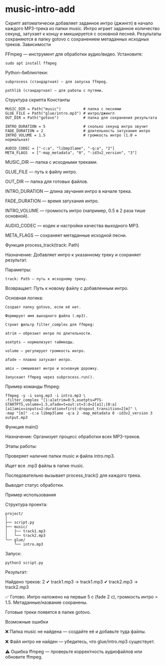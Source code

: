 # music-intro-add
Скрипт автоматически добавляет заданное интро (джингл) в начало каждого MP3-трека из папки music. Интро играет заданное количество секунд, затухает к концу и микшируется с основной песней. Результаты сохраняются в папку gotovo с сохранением метаданных исходных треков.
Зависимости

FFmpeg — инструмент для обработки аудио/видео.
Установите:
```
sudo apt install ffmpeg
```

Python-библиотеки:
```
subprocess (стандартная) — для запуска ffmpeg.

pathlib (стандартная) — для работы с путями.
```
Структура скрипта
Константы
```
MUSIC_DIR = Path("music")          # папка с песнями
GLUE_FILE = Path("glue/intro.mp3") # интро/джингл
OUT_DIR = Path("gotovo")           # папка для сохранения результата

INTRO_DURATION = 5                 # сколько секунд интро звучит
FADE_DURATION = 2                  # длительность затухания интро
INTRO_VOLUME = 1.5                 # громкость интро (1.0 = нормальная)

AUDIO_CODEC = ["-c:a", "libmp3lame", "-q:a", "2"]  
META_FLAGS  = ["-map_metadata", "0", "-id3v2_version", "3"]  
```

MUSIC_DIR — папка с исходными треками.

GLUE_FILE — путь к файлу интро.

OUT_DIR — папка для готовых файлов.

INTRO_DURATION — длина звучания интро в начале трека.

FADE_DURATION — время затухания интро.

INTRO_VOLUME — громкость интро (например, 0.5 в 2 раза тише основной).

AUDIO_CODEC — кодек и настройки качества выходного MP3.

META_FLAGS — сохраняет метаданные исходной песни.

Функция process_track(track: Path)

Назначение:
Добавляет интро к указанному треку и сохраняет результат.

Параметры:
```
track: Path — путь к исходному треку.
```
Возвращает:
Путь к новому файлу с добавленным интро.

Основная логика:
```
Создает папку gotovo, если её нет.

Формирует имя выходного файла (.mp3).

Строит фильтр filter_complex для ffmpeg:

atrim — обрезает интро по длительности.

asetpts — нормализует таймкоды.

volume — регулирует громкость интро.

afade — плавно затухает интро.

amix — смешивает интро и основную дорожку.

Запускает ffmpeg через subprocess.run().
```
Пример команды ffmpeg:
```
ffmpeg -y -i song.mp3 -i intro.mp3 \
-filter_complex "[1:a]atrim=0:5,asetpts=PTS-STARTPTS,volume=1.5,afade=t=out:st=3:d=2[a1];[0:a][a1]amix=inputs=2:duration=first:dropout_transition=2[m]" \
-map "[m]" -c:a libmp3lame -q:a 2 -map_metadata 0 -id3v2_version 3 output.mp3
```
Функция main()

Назначение:
Организует процесс обработки всех MP3-треков.

Этапы работы:

Проверяет наличие папки music и файла intro.mp3.

Ищет все .mp3 файлы в папке music.

Последовательно вызывает process_track() для каждого трека.

Выводит статус обработки.

Пример использования

Структура проекта:
```
project/
│
├── script.py
├── music/
│   ├── track1.mp3
│   └── track2.mp3
└── glue/
    └── intro.mp3
```

Запуск:
```
python3 script.py
```

Результат:

Найдено треков: 2
✔ track1.mp3 → track1.mp3
✔ track2.mp3 → track2.mp3

✅ Готово. Интро наложено на первые 5 c (fade 2 c), громкость интро = 1.5. Метаданные/название сохранены.


Готовые треки появятся в папке gotovo.

Возможные ошибки

❌ Папка music не найдена — создайте её и добавьте туда файлы.

❌ Файл интро не найден — убедитесь, что glue/intro.mp3 существует.

⚠ Ошибка ffmpeg — проверьте корректность аудиофайлов или обновите ffmpeg.

